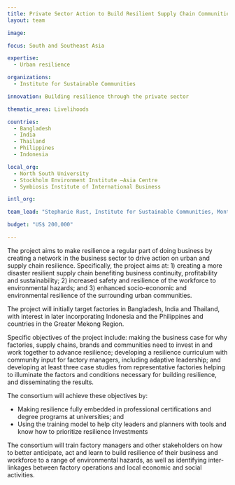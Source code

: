 ```yaml
---
title: Private Sector Action to Build Resilient Supply Chain Communities
layout: team

image: 

focus: South and Southeast Asia

expertise:
  - Urban resilience

organizations:
  - Institute for Sustainable Communities

innovation: Building resilience through the private sector

thematic_area: Livelihoods

countries: 
  - Bangladesh
  - India
  - Thailand
  - Philippines
  - Indonesia 

local_org: 
  - North South University
  - Stockholm Environment Institute –Asia Centre 
  - Symbiosis Institute of International Business

intl_org:

team_lead: "Stephanie Rust, Institute for Sustainable Communities, Montpelier, USA"

budget: "US$ 200,000"

---
```


The project aims to make resilience a regular part of doing business by creating a network in the business sector to drive action on urban and supply chain resilience. Specifically, the project aims at: 1) creating a more disaster resilient supply chain benefiting business continuity, profitability and sustainability; 2) increased safety and resilience of the workforce to environmental hazards; and 3) enhanced socio-economic and environmental resilience of the surrounding urban communities.

The project will initially target factories in Bangladesh, India and Thailand, with interest in later incorporating Indonesia and the Philippines and countries in the Greater Mekong Region.

Specific objectives of the project include: making the business case for why factories, supply chains, brands and communities need to invest in and work together to advance resilience; developing a resilience curriculum with community input for factory managers, including adaptive leadership; and developing at least three case studies from representative factories helping to illuminate the factors and conditions necessary for building resilience, and disseminating the results.

The consortium will achieve these objectives by:

- Making resilience fully embedded in professional certifications and degree programs at universities; and
- Using the training model to help city leaders and planners with tools and know how to prioritize resilience Investments

The consortium will train factory managers and other stakeholders on how to better anticipate, act and learn to build resilience of their business and workforce to a range of environmental hazards, as well as identifying inter-linkages between factory operations and local economic and social activities.
